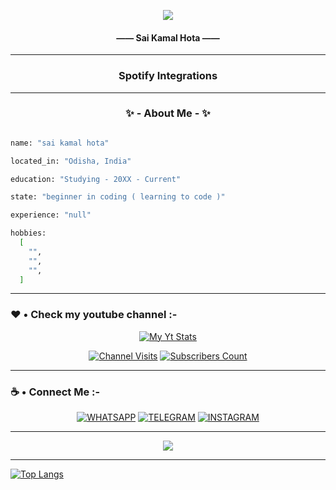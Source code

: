 <p align="center" style="font-style: MM Indento Italic;">
  <img src="https://capsule-render.vercel.app/api?text=Hey,%20Its%20Sai&animation=fadeIn&type=waving&height=100&color=gradient&section=header" />
  <h4 align="center">—— Sai Kamal Hota ——</h4>
</p>
    
- - - -

<h3 align="center">Spotify Integrations</h3>

- - - -

<h3 align="center">✨ - About Me - ✨</h3>


```sh

name: "sai kamal hota"

located_in: "Odisha, India"

education: "Studying - 20XX - Current"

state: "beginner in coding ( learning to code )"

experience: "null"

hobbies: 
  [
    "",
    "",
    "",
  ]

```

- - - -

### ❤️ • Check my youtube channel :-

<div align="center">

[![My Yt Stats](https://youtube-stats-card.vercel.app/api?channelid=UC48_jEvOzZSiKnSR4PjS_HQ&layout=extruded&theme=highcontrast)](https://www.youtube.com/channel/UC48_jEvOzZSiKnSR4PjS_HQ)

[![Channel Visits](https://img.shields.io/youtube/channel/views/UC48_jEvOzZSiKnSR4PjS_HQ?label=Channel%20Visits&style=social)]()
[![Subscribers Count](https://img.shields.io/youtube/channel/subscribers/UC48_jEvOzZSiKnSR4PjS_HQ?color=blue&label=Subs&logoColor=red&style=social)]()

</div>

- - - -

### ☕ • Connect Me :-   

<div align="center">   

[![WHATSAPP](https://img.shields.io/badge/WhatsApp-25D366?style=for-the-badge&logo=whatsapp&logoColor=white)](https://user-images.githubusercontent.com/112493972/232122947-9a9333b2-0bb3-4be4-9295-9317fae4c453.png)
[![TELEGRAM](https://img.shields.io/badge/Telegram-2CA5E0?style=for-the-badge&logo=telegram&logoColor=white)](<paste_your_telegram_dm_link_here>)
[![INSTAGRAM](https://img.shields.io/badge/Instagram-E4405F?style=for-the-badge&logo=instagram&logoColor=white)]()

</div>

- - - -

<p align="center" style="font-style: MM Indento Italic;">
  <img src="https://capsule-render.vercel.app/api?animation=fadeIn&type=waving&height=100&color=gradient&section=footer" />
</p>


- - - -

[![Top Langs](https://github-readme-stats.vercel.app/api/top-langs/?username=anuraghazra&hide_progress=true)](https://github.com/saihota/saihota)